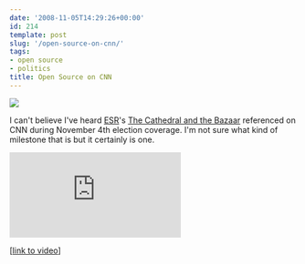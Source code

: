 ```yaml
---
date: '2008-11-05T14:29:26+00:00'
id: 214
template: post
slug: '/open-source-on-cnn/'
tags:
- open source
- politics
title: Open Source on CNN
---
```


<a href="https://www.amazon.com/gp/product/0596001088/ref=as_li_ss_il?ie=UTF8&sa-no-redirect=1&linkCode=li2&tag=thedocwha-20&linkId=43906e9b8313a17b3646498f5973a650" target="_blank"><img border="0" src="//ws-na.amazon-adsystem.com/widgets/q?_encoding=UTF8&ASIN=0596001088&Format=_SL160_&ID=AsinImage&MarketPlace=US&ServiceVersion=20070822&WS=1&tag=thedocwha-20" ></a><img src="https://ir-na.amazon-adsystem.com/e/ir?t=thedocwha-20&l=li2&o=1&a=0596001088" width="1" height="1" border="0" alt="" style="border:none !important; margin:0px !important;" />

I can't believe I've heard [ESR](http://www.catb.org/~esr/)'s
[The Cathedral and the Bazaar](http://en.wikipedia.org/wiki/The_Cathedral_and_the_Bazaar)
referenced on CNN during November 4th election coverage. I'm not
sure what kind of milestone that is but it certainly is one.

<iframe src="https://www.youtube.com/embed/q-4afdMalVA" frameborder="0" allowfullscreen></iframe>

\[[link to video](https://www.youtube.com/watch?v=q-4afdMalVA)\]

